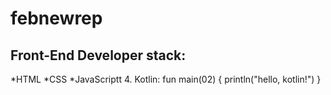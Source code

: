 # febnewrep
## Front-End Developer stack:
*HTML
﻿﻿*CSS
﻿﻿*JavaScriptt
4. Kotlin:
fun main(02) {
    println("hello, kotlin!")
}
